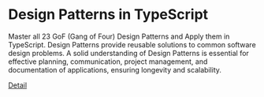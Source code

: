 # Design Patterns in TypeScript

Master all 23 GoF (Gang of Four) Design Patterns and Apply them in TypeScript. Design Patterns provide reusable solutions to common software design problems. A solid understanding of Design Patterns is essential for effective planning, communication, project management, and documentation of applications, ensuring longevity and scalability. 

[Detail](https://eduitfree.com/7q4G)